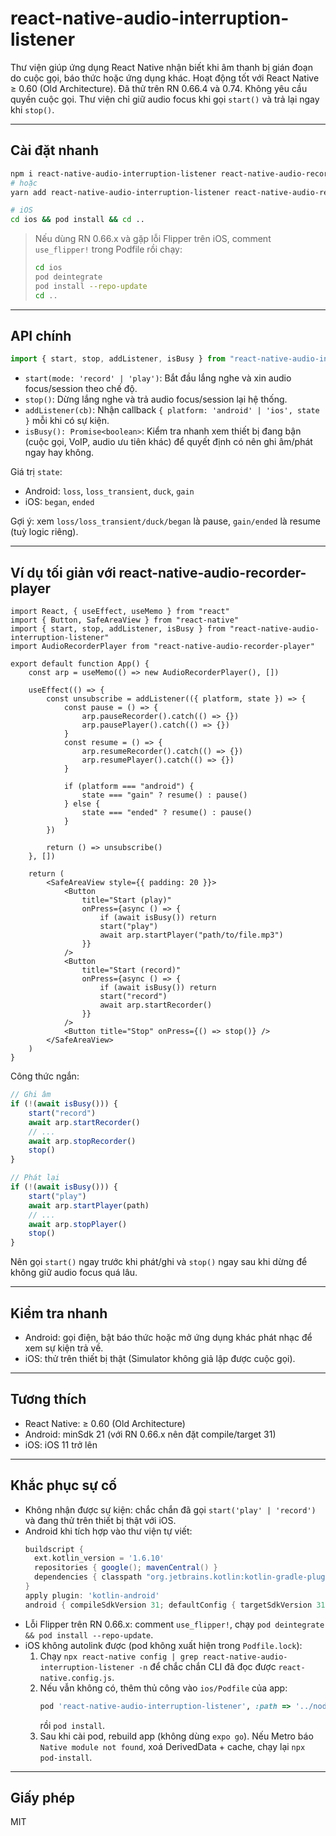 # react-native-audio-interruption-listener

Thư viện giúp ứng dụng React Native nhận biết khi âm thanh bị gián đoạn do cuộc gọi, báo thức hoặc ứng dụng khác. Hoạt động tốt với React Native ≥ 0.60 (Old Architecture). Đã thử trên RN 0.66.4 và 0.74. Không yêu cầu quyền cuộc gọi. Thư viện chỉ giữ audio focus khi gọi `start()` và trả lại ngay khi `stop()`.

---

## Cài đặt nhanh

```bash
npm i react-native-audio-interruption-listener react-native-audio-recorder-player
# hoặc
yarn add react-native-audio-interruption-listener react-native-audio-recorder-player

# iOS
cd ios && pod install && cd ..
```

> Nếu dùng RN 0.66.x và gặp lỗi Flipper trên iOS, comment `use_flipper!` trong Podfile rồi chạy:
>
> ```bash
> cd ios
> pod deintegrate
> pod install --repo-update
> cd ..
> ```

---

## API chính

```ts
import { start, stop, addListener, isBusy } from "react-native-audio-interruption-listener"
```

-   `start(mode: 'record' | 'play')`: Bắt đầu lắng nghe và xin audio focus/session theo chế độ.
-   `stop()`: Dừng lắng nghe và trả audio focus/session lại hệ thống.
-   `addListener(cb)`: Nhận callback `{ platform: 'android' | 'ios', state }` mỗi khi có sự kiện.
-   `isBusy(): Promise<boolean>`: Kiểm tra nhanh xem thiết bị đang bận (cuộc gọi, VoIP, audio ưu tiên khác) để quyết định có nên ghi âm/phát ngay hay không.

Giá trị `state`:

-   Android: `loss`, `loss_transient`, `duck`, `gain`
-   iOS: `began`, `ended`

Gợi ý: xem `loss/loss_transient/duck/began` là pause, `gain/ended` là resume (tuỳ logic riêng).

---

## Ví dụ tối giản với react-native-audio-recorder-player

```tsx
import React, { useEffect, useMemo } from "react"
import { Button, SafeAreaView } from "react-native"
import { start, stop, addListener, isBusy } from "react-native-audio-interruption-listener"
import AudioRecorderPlayer from "react-native-audio-recorder-player"

export default function App() {
    const arp = useMemo(() => new AudioRecorderPlayer(), [])

    useEffect(() => {
        const unsubscribe = addListener(({ platform, state }) => {
            const pause = () => {
                arp.pauseRecorder().catch(() => {})
                arp.pausePlayer().catch(() => {})
            }
            const resume = () => {
                arp.resumeRecorder().catch(() => {})
                arp.resumePlayer().catch(() => {})
            }

            if (platform === "android") {
                state === "gain" ? resume() : pause()
            } else {
                state === "ended" ? resume() : pause()
            }
        })

        return () => unsubscribe()
    }, [])

    return (
        <SafeAreaView style={{ padding: 20 }}>
            <Button
                title="Start (play)"
                onPress={async () => {
                    if (await isBusy()) return
                    start("play")
                    await arp.startPlayer("path/to/file.mp3")
                }}
            />
            <Button
                title="Start (record)"
                onPress={async () => {
                    if (await isBusy()) return
                    start("record")
                    await arp.startRecorder()
                }}
            />
            <Button title="Stop" onPress={() => stop()} />
        </SafeAreaView>
    )
}
```

Công thức ngắn:

```ts
// Ghi âm
if (!(await isBusy())) {
    start("record")
    await arp.startRecorder()
    // ...
    await arp.stopRecorder()
    stop()
}

// Phát lại
if (!(await isBusy())) {
    start("play")
    await arp.startPlayer(path)
    // ...
    await arp.stopPlayer()
    stop()
}
```

Nên gọi `start()` ngay trước khi phát/ghi và `stop()` ngay sau khi dừng để không giữ audio focus quá lâu.

---

## Kiểm tra nhanh

-   Android: gọi điện, bật báo thức hoặc mở ứng dụng khác phát nhạc để xem sự kiện trả về.
-   iOS: thử trên thiết bị thật (Simulator không giả lập được cuộc gọi).

---

## Tương thích

-   React Native: ≥ 0.60 (Old Architecture)
-   Android: minSdk 21 (với RN 0.66.x nên đặt compile/target 31)
-   iOS: iOS 11 trở lên

---

## Khắc phục sự cố

-   Không nhận được sự kiện: chắc chắn đã gọi `start('play' | 'record')` và đang thử trên thiết bị thật với iOS.
-   Android khi tích hợp vào thư viện tự viết:
    ```gradle
    buildscript {
      ext.kotlin_version = '1.6.10'
      repositories { google(); mavenCentral() }
      dependencies { classpath "org.jetbrains.kotlin:kotlin-gradle-plugin:$kotlin_version" }
    }
    apply plugin: 'kotlin-android'
    android { compileSdkVersion 31; defaultConfig { targetSdkVersion 31; minSdkVersion 21 } }
    ```
-   Lỗi Flipper trên RN 0.66.x: comment `use_flipper!`, chạy `pod deintegrate && pod install --repo-update`.
-   iOS không autolink được (pod không xuất hiện trong `Podfile.lock`):
    1. Chạy `npx react-native config | grep react-native-audio-interruption-listener -n` để chắc chắn CLI đã đọc được `react-native.config.js`.
    2. Nếu vẫn không có, thêm thủ công vào `ios/Podfile` của app:
       ```ruby
       pod 'react-native-audio-interruption-listener', :path => '../node_modules/react-native-audio-interruption-listener'
       ```
       rồi `pod install`.
    3. Sau khi cài pod, rebuild app (không dùng `expo go`). Nếu Metro báo `Native module not found`, xoá DerivedData + cache, chạy lại `npx pod-install`.

---

## Giấy phép

MIT
